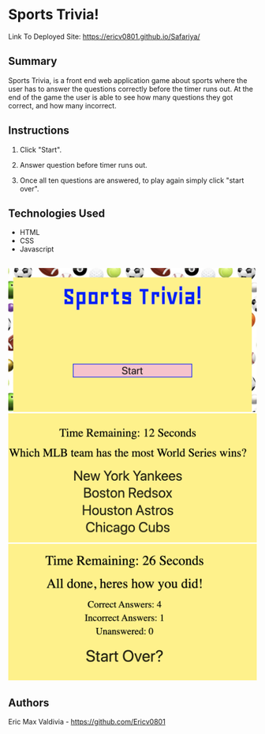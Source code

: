 # Sports Trivia!

Link To Deployed Site: https://ericv0801.github.io/Safariya/
## Summary

Sports Trivia, is a front end web application game about sports where the user has to answer the questions correctly before the timer runs out. At the end of the game the user is able to see how many questions they got correct, and how many incorrect.

## Instructions
1) Click "Start".

2) Answer question before timer runs out.

3) Once all ten questions are answered, to play again simply click "start over".

## Technologies Used

- HTML
- CSS
- Javascript


 ##
 ![GitHub Logo](./assets/images/SPORTSTRIVIA.png)
 ![GitHub Logo](./assets/images/question.png)
 ![GitHub Logo](./assets/images/score.png)
 
## Authors
Eric Max Valdivia - https://github.com/Ericv0801

